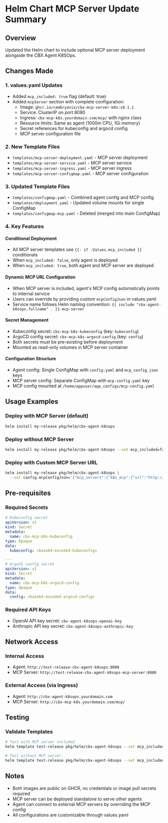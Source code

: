 # Helm Chart MCP Server Update Summary

## Overview
Updated the Helm chart to include optional MCP server deployment alongside the CBX Agent K8SOps.

## Changes Made

### 1. **values.yaml Updates**
- Added `mcp_included: true` flag (default: true)
- Added `mcpServer` section with complete configuration:
  - Image: `ghcr.io/cembryonix/cbx-mcp-server-k8s:v0.1.1`
  - Service: ClusterIP on port 8080
  - Ingress: `cbx-mcp-k8s.yourdomain.com/mcp/` with nginx class
  - Resource limits: Same as agent (1000m CPU, 1Gi memory)
  - Secret references for kubeconfig and argocd config
  - MCP server configuration file

### 2. **New Template Files**
- `templates/mcp-server-deployment.yaml` - MCP server deployment
- `templates/mcp-server-service.yaml` - MCP server service
- `templates/mcp-server-ingress.yaml` - MCP server ingress
- `templates/mcp-server-configmap.yaml` - MCP server configuration

### 3. **Updated Template Files**
- `templates/configmap.yaml` - Combined agent config and MCP config
- `templates/deployment.yaml` - Updated volume mounts for single ConfigMap
- `templates/configmap-mcp.yaml` - Deleted (merged into main ConfigMap)

### 4. **Key Features**

#### **Conditional Deployment**
- All MCP server templates use `{{- if .Values.mcp_included }}` conditionals
- When `mcp_included: false`, only agent is deployed
- When `mcp_included: true`, both agent and MCP server are deployed

#### **Dynamic MCP URL Configuration**
- When MCP server is included, agent's MCP config automatically points to internal service
- Users can override by providing custom `mcpConfigJson` in values.yaml
- Service name follows Helm naming convention: `{{ include "cbx-agent-k8sops.fullname" . }}-mcp-server`

#### **Secret Management**
- Kubeconfig secret: `cbx-mcp-k8s-kubeconfig` (key: `kubeconfig`)
- ArgoCD config secret: `cbx-mcp-k8s-argocd-config` (key: `config`)
- Both secrets must be pre-existing before deployment
- Mounted as read-only volumes in MCP server container

#### **Configuration Structure**
- Agent config: Single ConfigMap with `config.yaml` and `mcp_config.json` keys
- MCP server config: Separate ConfigMap with `mcp-config.yaml` key
- MCP config mounted at `/home/appuser/app_configs/mcp-config.yaml`

## Usage Examples

### Deploy with MCP Server (default)
```bash
helm install my-release pkg/helm/cbx-agent-k8sops
```

### Deploy without MCP Server
```bash
helm install my-release pkg/helm/cbx-agent-k8sops --set mcp_included=false
```

### Deploy with Custom MCP Server URL
```bash
helm install my-release pkg/helm/cbx-agent-k8sops \
  --set config.mcpConfigJson='{"mcp_servers":{"k8s_mcp":{"url":"http://external-mcp-server:8080/mcp/","transport":"streamable_http"}}}'
```

## Pre-requisites

### Required Secrets
```yaml
# Kubeconfig secret
apiVersion: v1
kind: Secret
metadata:
  name: cbx-mcp-k8s-kubeconfig
type: Opaque
data:
  kubeconfig: <base64-encoded-kubeconfig>

---
# ArgoCD config secret
apiVersion: v1
kind: Secret
metadata:
  name: cbx-mcp-k8s-argocd-config
type: Opaque
data:
  config: <base64-encoded-argocd-config>
```

### Required API Keys
- OpenAI API key secret: `cbx-agent-k8sops-openai-key`
- Anthropic API key secret: `cbx-agent-k8sops-anthropic-key`

## Network Access

### Internal Access
- Agent: `http://test-release-cbx-agent-k8sops:8000`
- MCP Server: `http://test-release-cbx-agent-k8sops-mcp-server:8080`

### External Access (via Ingress)
- Agent: `http://cbx-agent-k8sops.yourdomain.com`
- MCP Server: `http://cbx-mcp-k8s.yourdomain.com/mcp/`

## Testing

### Validate Templates
```bash
# Test with MCP server included
helm template test-release pkg/helm/cbx-agent-k8sops --set mcp_included=true

# Test without MCP server
helm template test-release pkg/helm/cbx-agent-k8sops --set mcp_included=false
```

## Notes
- Both images are public on GHCR, no credentials or image pull secrets required
- MCP server can be deployed standalone to serve other agents
- Agent can connect to external MCP servers by overriding the MCP config
- All configurations are customizable through values.yaml 